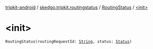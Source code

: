 [tripkit-android](../../index.md) / [skedgo.tripkit.routingstatus](../index.md) / [RoutingStatus](index.md) / [&lt;init&gt;](./-init-.md)

# &lt;init&gt;

`RoutingStatus(routingRequestId: `[`String`](https://kotlinlang.org/api/latest/jvm/stdlib/kotlin/-string/index.html)`, status: `[`Status`](../-status/index.md)`)`